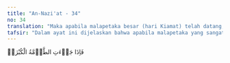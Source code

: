 ```yaml
---
title: "An-Nazi'at - 34"
no: 34
translation: "Maka apabila malapetaka besar (hari Kiamat) telah datang,"
tafsir: "Dalam ayat ini dijelaskan bahwa apabila malapetaka yang sangat besar yaitu hari Kiamat telah datang yang menyebabkan rambut pemuda bisa beruban dan neraka dapat dilihat, maka setiap orang akan melupakan malapetaka-malapetaka lain yang pernah dialaminya. Allah akan memisahkan antara orang-orang yang taat serta bertakwa, yang mana akan dimasukkan ke dalam surga, dengan orang-orang yang membangkang dan durhaka, yang mana akan dimasukkan ke dalam neraka."
---
```


فَاِذَا جَاۤءَتِ الطَّاۤمَّةُ الْكُبْرٰىۖ
